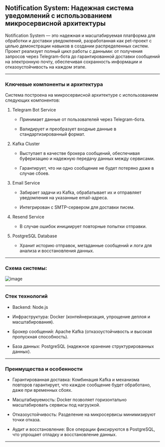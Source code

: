 ## Notification System: Надежная система уведомлений с использованием микросервисной архитектуры

Notification System — это надежная и масштабируемая платформа для обработки и доставки уведомлений, разработанная как pet-проект с целью демонстрации навыков в создании распределенных систем. Проект реализует полный цикл работы с данными: от получения запросов через Telegram-бота до гарантированной доставки сообщений на электронную почту, обеспечивая сохранность информации и отказоустойчивость на каждом этапе.

---

### Ключевые компоненты и архитектура
Система построена на микросервисной архитектуре с использованием следующих компонентов:

1. Telegram Bot Service

   - Принимает данные от пользователей через Telegram-бота.

   - Валидирует и преобразует входные данные в стандартизированный формат.

2. Kafka Cluster

   - Выступает в качестве брокера сообщений, обеспечивая буферизацию и надежную передачу данных между сервисами.

   - Гарантирует, что ни одно сообщение не будет потеряно даже в случае сбоев.

3. Email Service

   - Забирает задачи из Kafka, обрабатывает их и отправляет уведомления на указанные email-адреса.

   - Интегрирован с SMTP-сервером для доставки писем.

4. Resend Service

   - В случае ошибок инициирует повторные попытки отправки.

5. PostgreSQL Database

   - Хранит историю отправок, метаданные сообщений и логи для анализа и восстановления данных.

---

### Схема системы:

![image](https://github.com/user-attachments/assets/d13bf426-26e5-4c91-ab6f-4e37864af9ab)

---

### Стек технологий

- Backend: Node.js 

- Инфраструктура: Docker (контейнеризация, упрощение деплоя и масштабирования).

- Брокер сообщений: Apache Kafka (отказоустойчивость и высокая пропускная способность).

- База данных: PostgreSQL (надежное хранение структурированных данных).

---

### Преимущества и особенности

- Гарантированная доставка: Комбинация Kafka и механизма повторов гарантирует, что каждое сообщение будет обработано, даже при временных сбоях.

- Масштабируемость: Docker позволяет горизонтально масштабировать сервисы под нагрузкой.

- Отказоустойчивость: Разделение на микросервисы минимизируют точки отказа.

- Аудит и восстановление: Все операции фиксируются в PostgreSQL, что упрощает отладку и восстановление данных.

---